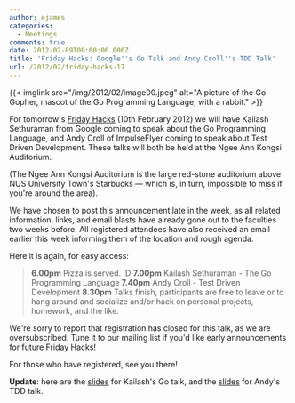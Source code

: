 ```yaml
---
author: ejames
categories:
  - Meetings
comments: true
date: 2012-02-09T00:00:00.000Z
title: 'Friday Hacks: Google''s Go Talk and Andy Croll''s TDD Talk'
url: /2012/02/friday-hacks-17
---
```


{{< imglink src="/img/2012/02/image00.jpeg" alt="A picture of the Go Gopher, mascot of the Go Programming Language, with a rabbit." >}}

For tomorrow's <a href="/fridayhacks/">Friday Hacks</a> (10th February 2012) we will have Kailash Sethuraman from Google coming to speak about the Go Programming Language, and Andy Croll of ImpulseFlyer coming to speak about Test Driven Development. These talks will both be held at the Ngee Ann Kongsi Auditorium.

(The Ngee Ann Kongsi Auditorium is the large red-stone auditorium above NUS University Town's Starbucks &mdash; which is, in turn, impossible to miss if you're around the area).

We have chosen to post this announcement late in the week, as all related information, links, and email blasts have already gone out to the faculties two weeks before. All registered attendees have also received an email earlier this week informing them of the location and rough agenda.

Here it is again, for easy access:
<blockquote><strong>6.00pm</strong> Pizza is served. :D
<strong>7.00pm</strong> Kailash Sethuraman - The Go Programming Language
<strong>7.40pm</strong> Andy Croll - Test Driven Development
<strong>8.30pm</strong> Talks finish, participants are free to leave or to hang around and socialize and/or hack on personal projects, homework, and the like.
</blockquote>
We're sorry to report that registration has closed for this talk, as we are oversubscribed. Tune it to our mailing list if you'd like early announcements for future Friday Hacks!

For those who have registered, see you there!

<strong>Update</strong>: here are the <a href="https://docs.google.com/presentation/d/1iV7m06ojm6vEe2BYbROeYSS8O6irBdbkFHK7SwdklxM/edit?pli=1&ndplr=1#slide=id.p18">slides</a> for Kailash's Go talk, and the <a href="http://speakerdeck.com/u/andycroll/p/tdd-for-nus-hackers">slides</a> for Andy's TDD talk.
